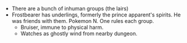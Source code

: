+ There are a bunch of inhuman groups (the lairs)
+ Frostbearer has underlings, formerly the prince apparent's spirits. He was friends with them. Pokemon N. One rules each group.
	+ Bruiser, immune to physical harm.
	+ Watches as ghostly wind from nearby dungeon.